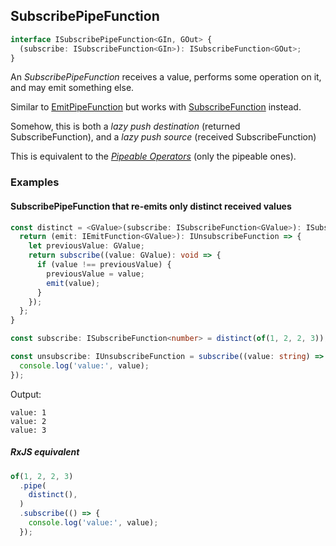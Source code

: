 ## SubscribePipeFunction

```ts
interface ISubscribePipeFunction<GIn, GOut> {
  (subscribe: ISubscribeFunction<GIn>): ISubscribeFunction<GOut>;
}
```

An *SubscribePipeFunction* receives a value, performs some operation on it, and may emit something else.

Similar to [EmitPipeFunction](../emit-pipe-function/emit-pipe-function.md) but works with
[SubscribeFunction](../subscribe-function/subscribe-function.md) instead.

Somehow, this is both a *lazy push destination* (returned SubscribeFunction), and a *lazy push source* (received
SubscribeFunction)

This is equivalent to the *[Pipeable Operators](https://rxjs-dev.firebaseapp.com/guide/operators)* (only the pipeable
ones).

### Examples

#### SubscribePipeFunction that re-emits only distinct received values

```ts
const distinct = <GValue>(subscribe: ISubscribeFunction<GValue>): ISubscribeFunction<GValue> => {
  return (emit: IEmitFunction<GValue>): IUnsubscribeFunction => {
    let previousValue: GValue;
    return subscribe((value: GValue): void => {
      if (value !== previousValue) {
        previousValue = value;
        emit(value);
      }
    });
  };
}

const subscribe: ISubscribeFunction<number> = distinct(of(1, 2, 2, 3));

const unsubscribe: IUnsubscribeFunction = subscribe((value: string) => {
  console.log('value:', value);
});
```

Output:

```text
value: 1
value: 2
value: 3
```

##### RxJS equivalent

```ts
of(1, 2, 2, 3)
  .pipe(
    distinct(),
  )
  .subscribe(() => {
    console.log('value:', value);
  });
```
